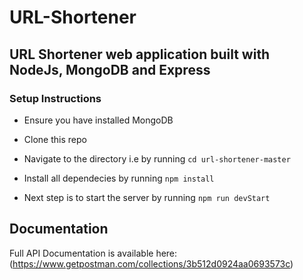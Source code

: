 # URL-Shortener

## URL Shortener web application built with NodeJs, MongoDB and Express

### Setup Instructions

* Ensure you have installed MongoDB

* Clone this repo

* Navigate to the directory i.e by running `cd url-shortener-master`

* Install all dependecies by running `npm install`

* Next step is to start the server by running `npm run devStart`

## Documentation

Full API Documentation is available here: (https://www.getpostman.com/collections/3b512d0924aa0693573c)
